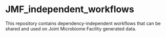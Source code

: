 # JMF_independent_workflows
This repository contains dependency-independent workflows that can be shared and used on Joint Microbiome Facility generated data.
